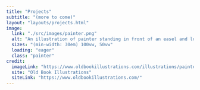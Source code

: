 ```yaml
---
title: "Projects"
subtitle: "(more to come)"
layout: "layouts/projects.html"
image:
  link: "./src/images/painter.png"
  alt: "An illustration of painter standing in front of an easel and looking at his model: a woman sitting in an armchair gazing down at her lover."
  sizes: "(min-width: 30em) 100vw, 50vw"
  loading: "eager"
  class: "painter"
credit:
  imageLink: "https://www.oldbookillustrations.com/illustrations/painter-at-work/"
  site: "Old Book Illustrations"
  siteLink: "https://www.oldbookillustrations.com/"
---
```

